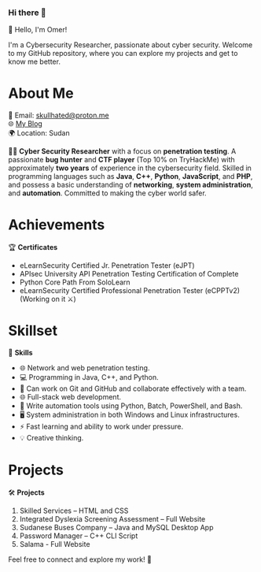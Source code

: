 ### Hi there 👋

👋 Hello, I'm Omer!

I'm a Cybersecurity Researcher, passionate about cyber security. Welcome to my GitHub repository, where you can explore my projects and get to know me better.

# About Me

📧 Email: [skullhated@proton.me](mailto:skullhated@proton.me)  
🌐 [My Blog](https://skullhat.github.io/)  
🌍 Location: Sudan

🕵️‍♂️ **Cyber Security Researcher** with a focus on **penetration testing**. A passionate **bug hunter** and **CTF player** (Top 10% on TryHackMe) with approximately **two years** of experience in the cybersecurity field. Skilled in programming languages such as **Java**, **C++**, **Python**, **JavaScript**, and **PHP**, and possess a basic understanding of **networking**, **system administration**, and **automation**. Committed to making the cyber world safer.

# Achievements

🏆 **Certificates**

- eLearnSecurity Certified Jr. Penetration Tester (eJPT)
- APIsec University API Penetration Testing Certification of Complete 
- Python Core Path From SoloLearn 
- eLearnSecurity Certified Professional Penetration Tester (eCPPTv2) (Working on it ⚔️)

# Skillset

💼 **Skills**

- 🌐 Network and web penetration testing.
- 💻 Programming in Java, C++, and Python.
- 🤝 Can work on Git and GitHub and collaborate effectively with a team.
- 🌐 Full-stack web development.
- 🤖 Write automation tools using Python, Batch, PowerShell, and Bash.
- 🖥️ System administration in both Windows and Linux infrastructures.
- ⚡ Fast learning and ability to work under pressure.
- 💡 Creative thinking.

# Projects

🛠️ **Projects**

1. Skilled Services – HTML and CSS
2. Integrated Dyslexia Screening Assessment – Full Website
3. Sudanese Buses Company – Java and MySQL Desktop App
4. Password Manager – C++ CLI Script 
5. Salama - Full Website

Feel free to connect and explore my work! 🚀
